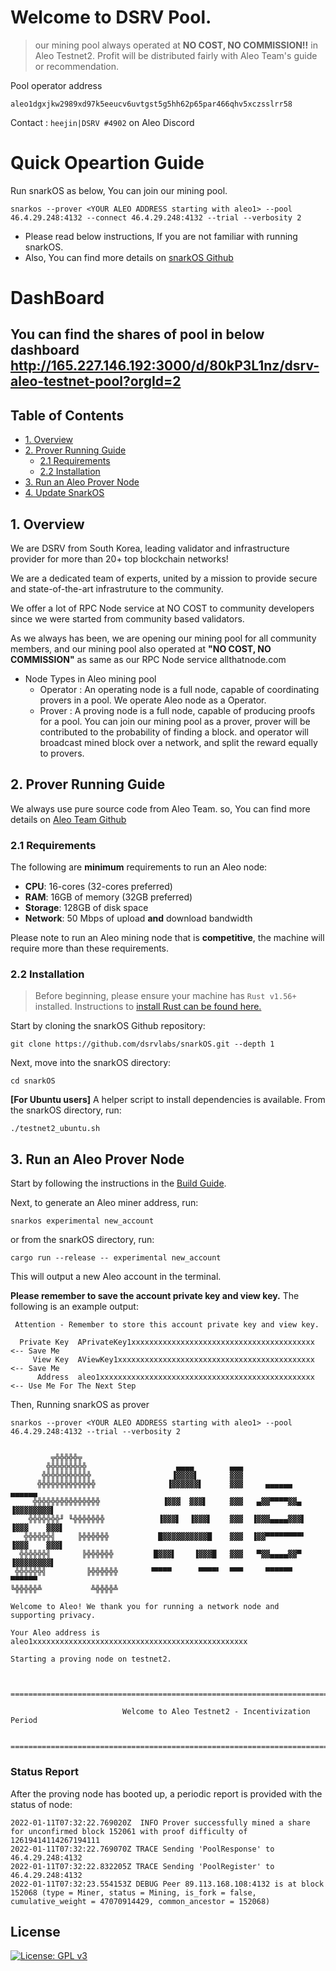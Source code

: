 

# Welcome to DSRV Pool.

>our mining pool always operated at **NO COST, NO COMMISSION!!** in Aleo Testnet2.
Profit will be distributed fairly with Aleo Team's guide or recommendation.

Pool operator address
```
aleo1dgxjkw2989xd97k5eeucv6uvtgst5g5hh62p65par466qhv5xczsslrr58
```
Contact : `heejin|DSRV #4902` on Aleo Discord

# Quick Opeartion Guide
Run snarkOS as below, You can join our mining pool.

```
snarkos --prover <YOUR ALEO ADDRESS starting with aleo1> --pool 46.4.29.248:4132 --connect 46.4.29.248:4132 --trial --verbosity 2
``` 
- Please read below instructions, If you are not familiar with running snarkOS.
- Also, You can find more details on [snarkOS Github](https://github.com/AleoHQ/snarkOS)

# DashBoard
You can find the shares of pool in below dashboard
http://165.227.146.192:3000/d/80kP3L1nz/dsrv-aleo-testnet-pool?orgId=2
---

## <a name='TableofContents'></a>Table of Contents

* [1. Overview](#1-overview)
* [2. Prover Running Guide](#2-prover-running-guide)
    * [2.1 Requirements](#21-requirements)
    * [2.2 Installation](#22-installation)
* [3. Run an Aleo Prover Node](#3-run-an-aleo-prover-node)
* [4. Update SnarkOS](#4-update-snarkos)

## 1. Overview

 We are DSRV from South Korea, leading validator and infrastructure provider for more than 20+ top blockchain networks!

 We are a dedicated team of experts, united by a mission to provide secure and state-of-the-art infrastruture to the community.

 We offer a lot of RPC Node service at NO COST to community developers since we were started from community based validators.

 As we always has been, we are opening our mining pool for all community members, and our mining pool also operated at **"NO COST, NO COMMISSION"** as same as our RPC Node service allthatnode.com

- Node Types in Aleo mining pool
  - Operator : An operating node is a full node, capable of coordinating provers in a pool. We operate Aleo node as a Operator.
  - Prover : A proving node is a full node, capable of producing proofs for a pool.
You can join our mining pool as a prover, prover will be contributed to the probability of finding a block.
and operator will broadcast mined block over a network, and split the reward equally to provers.

## 2. Prover Running Guide

We always use pure source code from Aleo Team.
so, You can find more details on [Aleo Team Github](https://github.com/AleoHQ/snarkOS)

### 2.1 Requirements

The following are **minimum** requirements to run an Aleo node:
 - **CPU**: 16-cores (32-cores preferred)
 - **RAM**: 16GB of memory (32GB preferred)
 - **Storage**: 128GB of disk space
 - **Network**: 50 Mbps of upload **and** download bandwidth

Please note to run an Aleo mining node that is **competitive**, the machine will require more than these requirements.

### 2.2 Installation

> Before beginning, please ensure your machine has `Rust v1.56+` installed. Instructions to [install Rust can be found here.](https://www.rust-lang.org/tools/install)
>

Start by cloning the snarkOS Github repository:
```
git clone https://github.com/dsrvlabs/snarkOS.git --depth 1
```

Next, move into the snarkOS directory:
```
cd snarkOS
```

**[For Ubuntu users]** A helper script to install dependencies is available. From the snarkOS directory, run:
```
./testnet2_ubuntu.sh
```


## 3. Run an Aleo Prover Node

Start by following the instructions in the [Build Guide](#2-build-guide).

Next, to generate an Aleo miner address, run:
```
snarkos experimental new_account 
```
or from the snarkOS directory, run:
```
cargo run --release -- experimental new_account
```
This will output a new Aleo account in the terminal.

**Please remember to save the account private key and view key.** The following is an example output:
```
 Attention - Remember to store this account private key and view key.

  Private Key  APrivateKey1xxxxxxxxxxxxxxxxxxxxxxxxxxxxxxxxxxxxxxxxx  <-- Save Me
     View Key  AViewKey1xxxxxxxxxxxxxxxxxxxxxxxxxxxxxxxxxxxxxxxxxxxx  <-- Save Me
      Address  aleo1xxxxxxxxxxxxxxxxxxxxxxxxxxxxxxxxxxxxxxxxxxxxxxxx  <-- Use Me For The Next Step
```

Then, Running snarkOS as prover
```
snarkos --prover <YOUR ALEO ADDRESS starting with aleo1> --pool 46.4.29.248:4132 --trial --verbosity 2
```
```

         ╦╬╬╬╬╬╦
        ╬╬╬╬╬╬╬╬╬                    ▄▄▄▄        ▄▄▄
       ╬╬╬╬╬╬╬╬╬╬╬                  ▐▓▓▓▓▌       ▓▓▓
      ╬╬╬╬╬╬╬╬╬╬╬╬╬                ▐▓▓▓▓▓▓▌      ▓▓▓     ▄▄▄▄▄▄       ▄▄▄▄▄▄
     ╬╬╬╬╬╬╬╬╬╬╬╬╬╬╬              ▐▓▓▓  ▓▓▓▌     ▓▓▓   ▄▓▓▀▀▀▀▓▓▄   ▐▓▓▓▓▓▓▓▓▌
    ╬╬╬╬╬╬╬╜ ╙╬╬╬╬╬╬╬            ▐▓▓▓▌  ▐▓▓▓▌    ▓▓▓  ▐▓▓▓▄▄▄▄▓▓▓▌ ▐▓▓▓    ▓▓▓▌
   ╬╬╬╬╬╬╣     ╠╬╬╬╬╬╬           █▓▓▓▓▓▓▓▓▓▓█    ▓▓▓  ▐▓▓▀▀▀▀▀▀▀▀▘ ▐▓▓▓    ▓▓▓▌
  ╬╬╬╬╬╬╣       ╠╬╬╬╬╬╬         █▓▓▓▌    ▐▓▓▓█   ▓▓▓   ▀▓▓▄▄▄▄▓▓▀   ▐▓▓▓▓▓▓▓▓▌
 ╬╬╬╬╬╬╣         ╠╬╬╬╬╬╬       ▝▀▀▀▀      ▀▀▀▀▘  ▀▀▀     ▀▀▀▀▀▀       ▀▀▀▀▀▀
╚╬╬╬╬╬╩           ╩╬╬╬╬╩

Welcome to Aleo! We thank you for running a network node and supporting privacy.

Your Aleo address is aleo1xxxxxxxxxxxxxxxxxxxxxxxxxxxxxxxxxxxxxxxxxxxxxxxx

Starting a proving node on testnet2.


 ==================================================================================================

                         Welcome to Aleo Testnet2 - Incentivization Period

 ==================================================================================================

```

### Status Report

After the proving node has booted up, a periodic report is provided with the status of node:
```
2022-01-11T07:32:22.769020Z  INFO Prover successfully mined a share for unconfirmed block 152061 with proof difficulty of 12619414114267194111
2022-01-11T07:32:22.769070Z TRACE Sending 'PoolResponse' to 46.4.29.248:4132
2022-01-11T07:32:22.832205Z TRACE Sending 'PoolRegister' to 46.4.29.248:4132
2022-01-11T07:32:23.554153Z DEBUG Peer 89.113.168.108:4132 is at block 152068 (type = Miner, status = Mining, is_fork = false, cumulative_weight = 47070914429, common_ancestor = 152068)
```

## License

[![License: GPL v3](https://img.shields.io/badge/License-GPLv3-blue.svg)](./LICENSE.md)
